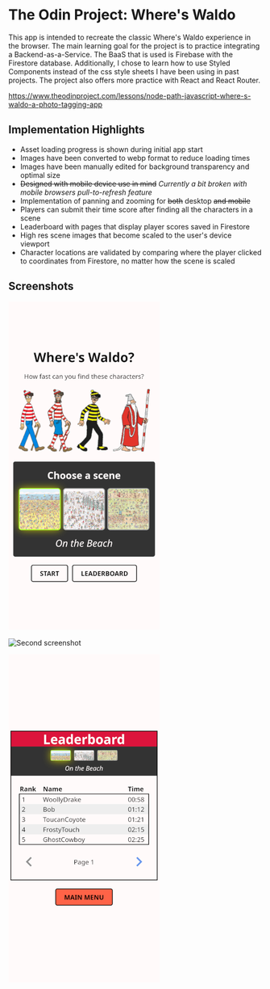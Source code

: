 # The Odin Project: Where's Waldo

This app is intended to recreate the classic Where's Waldo experience in the browser. The main learning goal for the project is to practice integrating a Backend-as-a-Service. The BaaS that is used is Firebase with the Firestore database. Additionally, I chose to learn how to use Styled Components instead of the css style sheets I have been using in past projects. The project also offers more practice with React and React Router.

https://www.theodinproject.com/lessons/node-path-javascript-where-s-waldo-a-photo-tagging-app

## Implementation Highlights

- Asset loading progress is shown during initial app start
- Images have been converted to webp format to reduce loading times
- Images have been manually edited for background transparency and optimal size
- ~~Designed with mobile device use in mind~~ *Currently a bit broken with mobile browsers pull-to-refresh feature*
- Implementation of panning and zooming for ~~both~~ desktop ~~and mobile~~
- Players can submit their time score after finding all the characters in a scene
- Leaderboard with pages that display player scores saved in Firestore
- High res scene images that become scaled to the user's device viewport
- Character locations are validated by comparing where the player clicked to coordinates from Firestore, no matter how the scene is scaled

## Screenshots

![First screenshot](/screenshots/screen1.webp?raw=true)

![Second screenshot](/screenshots/screen2.webp?raw=true)

![Third screenshot](/screenshots/screen3.webp?raw=true)
